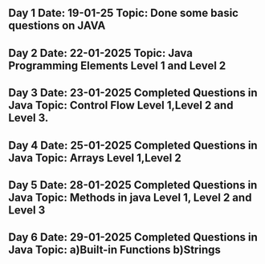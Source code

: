 Day 1 
Date: 19-01-25 
Topic: Done some basic questions on JAVA
-------------------------------------------------------------------------------------------------------------------
Day 2 
Date: 22-01-2025 
Topic: Java Programming Elements Level 1 and Level 2
-------------------------------------------------------------------------------------------------------------------
Day 3 
Date: 23-01-2025 
Completed Questions in Java Topic: Control Flow Level 1,Level 2 and Level 3.
-------------------------------------------------------------------------------------------------------------------
Day 4 
Date: 25-01-2025 
Completed Questions in Java Topic: Arrays Level 1,Level 2
-------------------------------------------------------------------------------------------------------------------
Day 5 
Date: 28-01-2025 
Completed Questions in Java Topic: Methods in java Level 1, Level 2 and Level 3
-------------------------------------------------------------------------------------------------------------------
Day 6 
Date: 29-01-2025 
Completed Questions in Java Topic: a)Built-in Functions b)Strings
-------------------------------------------------------------------------------------------------------------------
